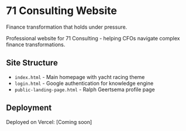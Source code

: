 # 71 Consulting Website

Finance transformation that holds under pressure.

Professional website for 71 Consulting - helping CFOs navigate complex finance transformations.

## Site Structure

- `index.html` - Main homepage with yacht racing theme
- `login.html` - Google authentication for knowledge engine
- `public-landing-page.html` - Ralph Geertsema profile page

## Deployment

Deployed on Vercel: [Coming soon]

